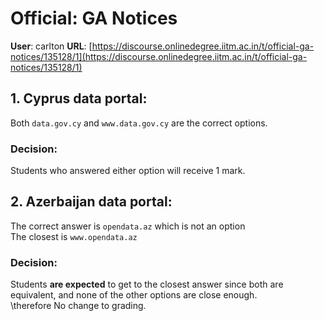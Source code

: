 # Official: GA Notices

**User**: carlton
**URL**: [https://discourse.onlinedegree.iitm.ac.in/t/official-ga-notices/135128/1](https://discourse.onlinedegree.iitm.ac.in/t/official-ga-notices/135128/1)

## 1. Cyprus data portal:

Both `data.gov.cy` and `www.data.gov.cy` are the correct options.

### Decision:

Students who answered either option will receive 1 mark.

## 2. Azerbaijan data portal:

The correct answer is `opendata.az` which is not an option  
The closest is `www.opendata.az`

### Decision:

Students **are expected** to get to the closest answer since both are equivalent, and none of the other options are close enough.  
\therefore No change to grading.
